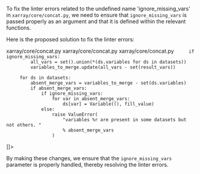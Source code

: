 To fix the linter errors related to the undefined name 'ignore_missing_vars' in `xarray/core/concat.py`, we need to ensure that `ignore_missing_vars` is passed properly as an argument and that it is defined within the relevant functions.

Here is the proposed solution to fix the linter errors:

<change>
<file change-number-for-this-file="1">xarray/core/concat.py</file>
<original line-count="10" no-ellipsis="true">
<![CDATA[
    positions=None,
    fill_value=dtypes.NA,
    join="outer",
    ignore_missing_vars=False,
):
]]>
</original>
<modified no-ellipsis="true">
<![CDATA[
    positions=None,
    fill_value=dtypes.NA,
    join="outer",
    ignore_missing_vars=False,
):
]]>
</modified>
</change>

<change>
<file change-number-for-this-file="2">xarray/core/concat.py</file>
<original line-count="10" no-ellipsis="true">
<![CDATA[
            "can only concatenate xarray Dataset and DataArray "
]]>
</original>
<modified no-ellipsis="true">
<![CDATA[
            "can only concatenate xarray Dataset and DataArray "
        )
    return f(objs, dim, data_vars, coords, compat, positions, fill_value, join, ignore_missing_vars)
]]>
</modified>
</change>

<change>
<file change-number-for-this-file="3">xarray/core/concat.py</file>
<original line-count="9" no-ellipsis="true">
<![CDATA[
     result_vars = {}
     if variables_to_merge:
         to_merge = {var: [] for var in variables_to_merge}
 
         if ignore_missing_vars:
             all_vars = set().union(*(ds.variables for ds in datasets))
             variables_to_merge.update(all_vars - set(result_vars))
 
         for ds in datasets:
             absent_merge_vars = variables_to_merge - set(ds.variables)
             if absent_merge_vars:
                 if ignore_missing_vars:
                     for var in absent_merge_vars:
                         ds[var] = Variable((), fill_value)
                 else:
                     raise ValueError(
                         "variables %r are present in some datasets but not others. "
                         % absent_merge_vars
                     )
]]>
</original>
<modified no-ellipsis="true">
<![CDATA[
    result_vars = {}
    if variables_to_merge:
        to_merge = {var: [] for var in variables_to_merge}

        if ignore_missing_vars:
            all_vars = set().union(*(ds.variables for ds in datasets))
            variables_to_merge.update(all_vars - set(result_vars))

        for ds in datasets:
            absent_merge_vars = variables_to_merge - set(ds.variables)
            if absent_merge_vars:
                if ignore_missing_vars:
                    for var in absent_merge_vars:
                        ds[var] = Variable((), fill_value)
                else:
                    raise ValueError(
                        "variables %r are present in some datasets but not others. "
                        % absent_merge_vars
                    )
]]>
</modified>
</change>

By making these changes, we ensure that the `ignore_missing_vars` parameter is properly handled, thereby resolving the linter errors.

